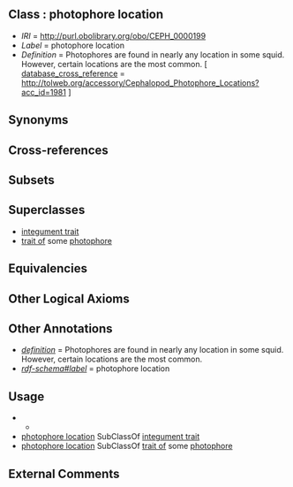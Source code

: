 
## Class : photophore location

 * *IRI* = http://purl.obolibrary.org/obo/CEPH_0000199
 * *Label* = photophore location
 * *Definition* = Photophores are found in nearly any location in some squid. However, certain locations are the most common.  [ [database_cross_reference](../../ef/oboInOwl#hasDbXref.md) = http://tolweb.org/accessory/Cephalopod_Photophore_Locations?acc_id=1981 ]

## Synonyms


## Cross-references


## Subsets


## Superclasses

 * [integument trait](../../CEPH/62/CEPH_0001062.md)
 * [trait of](../../ceph#trait/of/ceph#trait_of.md) some [photophore](../../CEPH/98/CEPH_0000198.md)

## Equivalencies


## Other Logical Axioms


## Other Annotations

 * *[definition](../../IAO/15/IAO_0000115.md)* = Photophores are found in nearly any location in some squid. However, certain locations are the most common. 
 * *[rdf-schema#label](../../el/rdf-schema#label.md)* = photophore location

## Usage

 * -
 * [photophore location](../../CEPH/99/CEPH_0000199.md) SubClassOf [integument trait](../../CEPH/62/CEPH_0001062.md)
 * [photophore location](../../CEPH/99/CEPH_0000199.md) SubClassOf [trait of](../../ceph#trait/of/ceph#trait_of.md) some [photophore](../../CEPH/98/CEPH_0000198.md)

## External Comments

